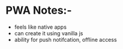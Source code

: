 

# PWA Notes:-

- feels like native apps 
- can create it using vanilla js 
- ability for push notifcation, offline access

































